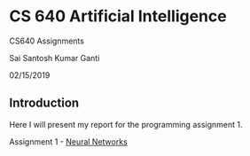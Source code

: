 # CS 640 Artificial Intelligence

CS640 Assignments

Sai Santosh Kumar Ganti

02/15/2019



## Introduction

Here I will present my report for the programming assignment 1.

Assignment 1 - <a href="P1NeuralNetwork.html">Neural Networks</a>

